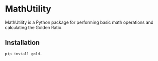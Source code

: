 # MathUtility

MathUtility is a Python package for performing basic math operations and calculating the Golden Ratio.

## Installation

```bash
pip install gold-
```
